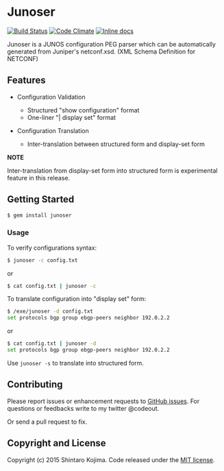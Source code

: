 # Junoser

[![Build Status](https://travis-ci.org/codeout/junoser.svg)](https://travis-ci.org/codeout/junoser)
[![Code Climate](https://codeclimate.com/github/codeout/junoser.png)](https://codeclimate.com/github/codeout/junoser)
[![Inline docs](http://inch-ci.org/github/codeout/junoser.svg)](http://inch-ci.org/github/codeout/junoser)

Junoser is a JUNOS configuration PEG parser which can be automatically generated from Juniper's netconf.xsd. (XML Schema Definition for NETCONF)

## Features

* Configuration Validation
  * Structured "show configuration" format
  * One-liner "| display set" format

* Configuration Translation
  * Inter-translation between structured form and display-set form

**NOTE**

Inter-translation from display-set form into structured form is experimental feature in this release.


## Getting Started

```zsh
$ gem install junoser
```

### Usage

To verify configurations syntax:

```zsh
$ junoser -c config.txt
```

or

```zsh
$ cat config.txt | junoser -c
```

To translate configuration into "display set" form:

```zsh
$ /exe/junoser -d config.txt
set protocols bgp group ebgp-peers neighbor 192.0.2.2
```

or

```zsh
$ cat config.txt | junoser -d
set protocols bgp group ebgp-peers neighbor 192.0.2.2
```

Use ```junoser -s``` to translate into structured form.


## Contributing

Please report issues or enhancement requests to [GitHub issues](https://github.com/codeout/junoser/issues).
For questions or feedbacks write to my twitter @codeout.

Or send a pull request to fix.


## Copyright and License

Copyright (c) 2015 Shintaro Kojima. Code released under the [MIT license](LICENSE.txt).
